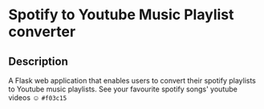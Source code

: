 # Spotify to Youtube Music Playlist converter

## Description
A Flask web application that enables users to convert their spotify playlists to Youtube music playlists. See your favourite spotify songs' youtube videos ☺️  `#f03c15`
